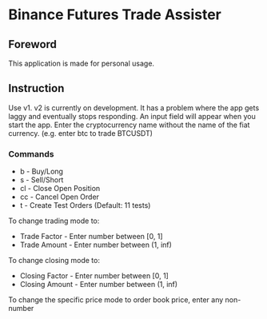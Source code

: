 # Binance Futures Trade Assister

## Foreword
This application is made for personal usage.

## Instruction
Use v1. v2 is currently on development. It has a problem where the app gets laggy and eventually stops responding.
An input field will appear when you start the app. Enter the cryptocurrency name without the name of the fiat currency. (e.g. enter btc to trade BTCUSDT)

### Commands
- b - Buy/Long
- s - Sell/Short
- cl - Close Open Position
- cc - Cancel Open Order
- t - Create Test Orders (Default: 11 tests)

To change trading mode to:
- Trade Factor - Enter number between [0, 1]
- Trade Amount - Enter number between (1, inf)

To change closing mode to:
- Closing Factor - Enter number between [0, 1]
- Closing Amount - Enter number between (1, inf)

To change the specific price mode to order book price, enter any non-number